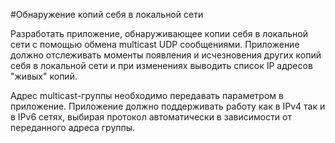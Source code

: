 #Обнаружение копий себя в локальной сети

Разработать приложение, обнаруживающее копии себя в локальной сети с помощью обмена multicast UDP сообщениями.
Приложение должно отслеживать моменты появления и исчезновения других копий себя в локальной сети и при изменениях выводить список IP адресов "живых" копий.

Адрес multicast-группы необходимо передавать параметром в приложение.
Приложение должно поддерживать работу как в IPv4 так и в IPv6 сетях, выбирая протокол автоматически в зависимости от переданного адреса группы. 